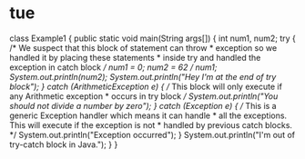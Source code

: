 # tue
class Example1 {
   public static void main(String args[]) {
      int num1, num2;
      try {
         /* We suspect that this block of statement can throw 
          * exception so we handled it by placing these statements
          * inside try and handled the exception in catch block
          */
         num1 = 0;
         num2 = 62 / num1;
         System.out.println(num2);
         System.out.println("Hey I'm at the end of try block");
      }
      catch (ArithmeticException e) { 
         /* This block will only execute if any Arithmetic exception 
          * occurs in try block
          */
         System.out.println("You should not divide a number by zero");
      }
      catch (Exception e) {
         /* This is a generic Exception handler which means it can handle
          * all the exceptions. This will execute if the exception is not
          * handled by previous catch blocks.
          */
         System.out.println("Exception occurred");
      }
      System.out.println("I'm out of try-catch block in Java.");
   }
}
